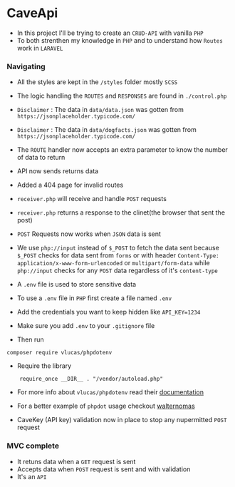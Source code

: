 # CaveApi
- In this project I'll be trying to create an `CRUD-API` with vanilla `PHP` 
- To both strenthen my knowledge in `PHP` and to understand how `Routes` work in `LARAVEL`
### Navigating 
- All the styles are kept in the `/styles` folder mostly `SCSS`

- The logic handling the `ROUTES` and `RESPONSES` are found in `./control.php`

- `Disclaimer` : The data in `data/data.json` was gotten from `https://jsonplaceholder.typicode.com/`
- `Disclaimer` : The data in `data/dogfacts.json` was gotten from `https://jsonplaceholder.typicode.com/`

- The `ROUTE` handler now accepts an extra parameter to know the number of data to return
- API now sends returns data
- Added a 404 page for invalid routes
- `receiver.php` will receive and handle `POST` requests
- `receiver.php` returns a response to the clinet(the browser that sent the post)
- `POST` Requests now works when `JSON` data is sent 

- We use `php://input` instead of `$_POST` to fetch the data sent because `$_POST` checks for data sent from `forms` or with header `Content-Type: application/x-www-form-urlencoded` or `multipart/form-data`
while `php://input` checks for any `POST` data regardless of it's `content-type`
- A `.env` file is used to store sensitive data
- To use a `.env` file in `PHP` first create a file named `.env`
- Add the credentials you want to keep hidden like `API_KEY=1234`
- Make sure you add `.env` to your `.gitignore` file
- Then run 
```
composer require vlucas/phpdotenv
```
- Require the library
```
    require_once __DIR__ . "/vendor/autoload.php"
```
- For more info about `vlucas/phpdotenv` read their [documentation]("https://github.com/vlucas/phpdotenv/blob/master/README.md?)
- For a better example of `phpdot` usage checkout [walternomas]("https://github.dev/walternomas/send_email_with_php")

- CaveKey (API key) validation now in place to stop any nupermitted `POST` request

### MVC complete
* It retuns data when a `GET` request is sent
* Accepts data when `POST` request is sent and with validation
* It's an `API`
